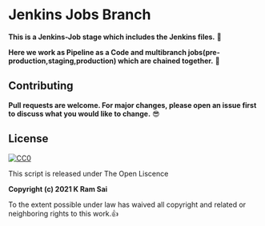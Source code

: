 # Jenkins Jobs Branch
**This is a Jenkins-Job stage which includes the Jenkins files.** :punch:

**Here we work as Pipeline as a Code and multibranch jobs(pre-production,staging,production) which are chained together.** :metal:

## Contributing
**Pull requests are welcome. For major changes, please open an issue first to discuss what you would like to change.** :sunglasses:

## License

[![CC0](https://licensebuttons.net/p/zero/1.0/88x31.png)](https://creativecommons.org/publicdomain/zero/1.0/)

This script is released under The Open Liscence

**Copyright (c) 2021 K Ram Sai**

To the extent possible under law has waived all copyright and related or neighboring rights to this work.:thumbsup:
